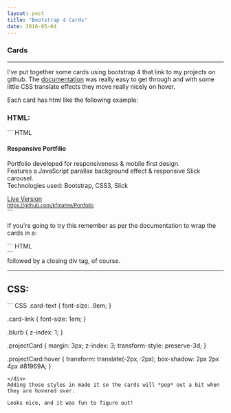 ```yaml
---
layout: post
title: "Bootstrap 4 Cards"
date: 2016-05-04
---
```


### Cards

---

I've put together some cards using bootstrap 4 that link to my projects on github. The [documentation](http://v4-alpha.getbootstrap.com/components/card/) was really easy to get through and with some little CSS translate effects they move really nicely on hover.

Each card has html like the following example:

### HTML:
<div class="well">
``` HTML
    <div class="card card-block projectCard">
      <h4 class="card-title text-thin">Responsive Portfilio</h4>
      <p class="card-text">Portfolio developed for responsiveness & mobile first design.<br>Features a JavaScript parallax background effect & responsive Slick carousel.<br>Technologies used: Bootstrap, CSS3, Slick</p>
      <a href="http://kfmahre.github.io/Portfolio/" type="button" class="card-link btn btn-primary-outline">Live Version</a>
      <footer>
        <small class="text-muted">
          <a href="https://github.com/kfmahre/Portfolio" class="card-link text-thin">https://github.com/kfmahre/Portfolio</a>
        </small>
      </footer>
    </div>
```
</div>

If you're going to try this remember as per the documentation to wrap the cards in a:
<div class="well">
``` HTML
<div class="card-columns text-xs-center">
```
</div>
followed by a closing div tag, of course.

---

## CSS:

<div class="well">
``` CSS
.card-text {
  font-size: .9em;
}

.card-link {
  font-size: 1em;
}

.blurb {
  z-index: 1;
}

.projectCard {
  margin: 3px;
  z-index: 3;
  transform-style: preserve-3d;
}

.projectCard:hover {
  transform: translate(-2px,-2px);
  box-shadow: 2px 2px 4px #81969A;
}
```
</div>
Adding those styles in made it so the cards will *pop* out a bit when they are hovered over.

Looks nice, and it was fun to figure out!